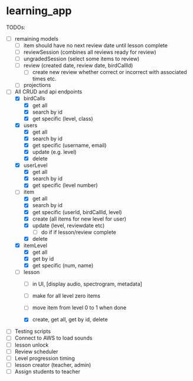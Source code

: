 # learning_app

TODOs:
- [ ] remaining models
    - [ ] item should have no next review date until lesson complete
    - [ ] reviewSession (combines all reviews ready for review)
    - [ ] ungradedSession (select some items to review)
    - [ ] review (created date, review date, birdCallId)
        - [ ] create new review whether correct or incorrect with associated times etc.
    - [ ] projections
- [ ] All CRUD and api endpoints
    - [x] birdCalls 
        - [x] get all
        - [x] search by id
        - [x] get specific (level, class)
    - [x] users 
        - [x] get all
        - [x] search by id
        - [x] get specific (username, email)
        - [x] update (e.g. level)
        - [x] delete 
    - [x] userLevel 
        - [x] get all
        - [x] search by id
        - [x] get specific (level number)
    - [ ] item
        - [x] get all
        - [x] search by id
        - [x] get specific (userId, birdCallId, level)
        - [x] create (all items for new level for user)
        - [x] update (level, reviewdate etc) 
            - [ ] do if if lesson/review complete
        - [x] delete
    - [x] itemLevel
        - [x] get all
        - [x] get by id
        - [x] get specific (num, name)
    - [ ] lesson 
        - [ ] in UI, [display audio, spectrogram, metadata]
        - [ ] make for all level zero items
        - [ ] move item from level 0 to 1 when done
        - [x] create, get all, get by id, delete
    

- [ ] Testing scripts
- [ ] Connect to AWS to load sounds
- [ ] lesson unlock
- [ ] Review scheduler
- [ ] Level progression timing
- [ ] lesson creator (teacher, admin)
- [ ] Assign students to teacher